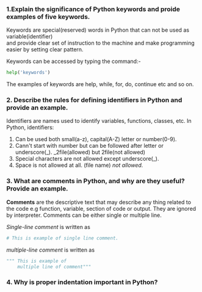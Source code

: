 ### 1.Explain the significance of Python keywords and proide examples of five keywords.  
Keywords are special(reserved) words in Python that can not be used as variable(identifier)  
and provide clear set of instruction to the machine and make programming easier by setting clear pattern.  

 Keywords can be accessed by typing the command:-  

```python
help('keywords')  
```

The examples of keywords are help, while, for, do, continue etc and so on.     
    
### 2.  Describe the rules for defining identifiers in Python and provide an example.
Identifiers are names used to identify variables, functions, classes, etc. In Python, identifiers:

1. Can be used both small(a-z), capital(A-Z) letter or number(0-9).
2. Cann't start with number but can be followed after letter or underscore(_). _2file(allowed) but 2file(not allowed)
3. Special characters are not allowed except underscore(_).
4. Space is not allowed at all. (file name) *not allowed.*  

### 3. What are comments in Python, and why are they useful? Provide an example.
**Comments** are the descriptive text that may describe any thing related to the code e.g function, variable, section of code or output. They are ignored by interpreter. Comments can be either single or multiple line.

*Single-line comment* is written as 
```python
# This is example of single line comment.
```
*multiple-line comment* is written as 
``` python
""" This is example of
    multiple line of comment"""
```
### 4. Why is proper indentation important in Python?
